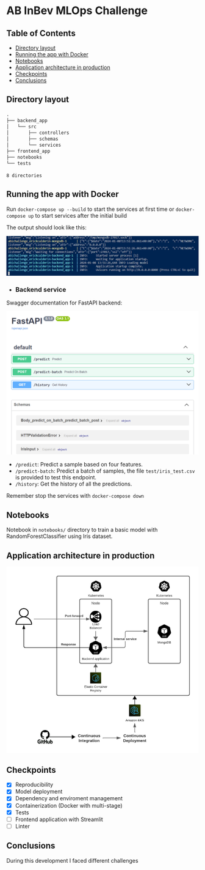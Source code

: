 # AB InBev MLOps Challenge

## Table of Contents

<!--ts-->
* [Directory layout](#directory-layout)
* [Running the app with Docker](#running-the-app-with-docker)
* [Notebooks](#notebooks)
* [Application architecture in production](#application-architecture-in-production)
* [Checkpoints](#checkpoints)
* [Conclusions](#conclusions)
<!--te-->

## Directory layout

```
.
├── backend_app
│   └── src
│       ├── controllers
│       ├── schemas
│       └── services
├── frontend_app
├── notebooks
└── tests

8 directories

```

## Running the app with Docker

Run `docker-compose up --build` to start the services at first time or `docker-compose up` to start services after the initial build

The output should look like this:

![Alt text](./images/docker_output.png)

* ### Backend service

Swagger documentation for FastAPI backend:

![Alt text](./images/swagger.png)

* `/predict`: Predict a sample based on four features.
* `/predict-batch`: Predict a batch of samples, the file `test/iris_test.csv` is provided to test this endpoint.
* `/history`: Get the history of all the predictions.

Remember stop the services with `docker-compose down`

## Notebooks

Notebook in `notebooks/` directory to train a basic model with RandomForestClassifier using Iris dataset.

## Application architecture in production

![Alt text](./images/architecture.png)

## Checkpoints

- [x] Reproducibility
- [x] Model deployment
- [x] Dependency and enviroment management
- [x] Containerization (Docker with multi-stage)
- [x] Tests
- [ ] Frontend application with Streamlit
- [ ] Linter

## Conclusions

During this development I faced different challenges 
